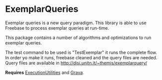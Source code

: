 ExemplarQueries
===============

Exemplar queries is a new query paradigm. This library is able to use Freebase to process exemplar queries at run-time. 

This package contains a number of algorithms and optimizations to run exemplar queries. 

The test command to be used is "TestExemplar" it runs the complete flow. In order yo make it runs, freebase cleaned and the query files are needed. Query files are available in http://disi.unitn.it/~themis/exemplarquery/

**Requires** [ExecutionUtilities](https://github.com/mutandon/ExecutionUtilities "Execution Utilities") and [Grava](https://github.com/mutandon/Grava "Grava"). 

